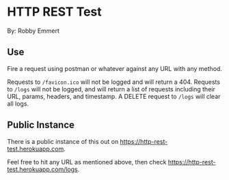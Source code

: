 # HTTP REST Test
By: Robby Emmert

## Use
Fire a request using postman or whatever against any URL with any method.

Requests to `/favicon.ico` will not be logged and will return a 404.
Requests to `/logs` will not be logged, and will return a list of requests including their URL, params, headers, and timestamp.
A DELETE request to `/logs` will clear all logs.

## Public Instance
There is a public instance of this out on https://http-rest-test.herokuapp.com.

Feel free to hit any URL as mentioned above, then check https://http-rest-test.herokuapp.com/logs.
